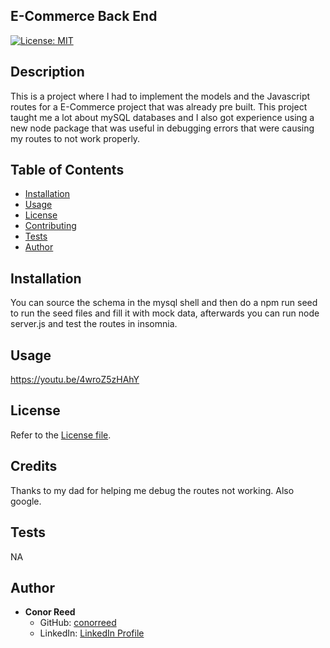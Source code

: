 ## E-Commerce Back End

[![License: MIT](https://img.shields.io/badge/License-MIT-yellow.svg)](https://opensource.org/licenses/MIT)  

## Description
This is a project where I had to implement the models and the Javascript routes for a E-Commerce project that was already pre built. This project taught me a lot about mySQL databases and I also got experience using a new node package that was useful in debugging errors that were causing my routes to not work properly. 

## Table of Contents
- [Installation](#installation)
- [Usage](#usage)
- [License](#license)
- [Contributing](#contributing)
- [Tests](#tests)
- [Author](#author)

## Installation
You can source the schema in the mysql shell and then do a npm run seed to run the seed files and fill it with mock data, afterwards you can run node server.js and test the routes in insomnia.

## Usage
https://youtu.be/4wroZ5zHAhY

## License
Refer to the [License file](LICENSE).

## Credits
Thanks to my dad for helping me debug the routes not working. Also google.

## Tests
NA

## Author
- **Conor Reed**
  - GitHub: [conorreed](https://github.com/conorreed)
  - LinkedIn: [LinkedIn Profile](NA)
